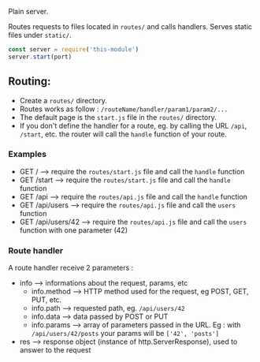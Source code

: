 Plain server.

Routes requests to files located in `routes/` and calls handlers.
Serves static files under `static/`.

```javascript
const server = require('this-module')
server.start(port)
```

## Routing:
* Create a `routes/` directory.
* Routes works as follow : `/routeName/handler/param1/param2/...`
* The default page is the `start.js` file in the `routes/` directory.
* If you don't define the handler for a route, eg. by calling the URL `/api`, `/start`, etc.
  the router will call the `handle` function of your route.

### Examples
* GET / --> require the `routes/start.js` file and call the `handle` function
* GET /start --> require the `routes/start.js` file and call the `handle` function
* GET /api --> require the `routes/api.js` file and call the `handle` function
* GET /api/users --> require the `routes/api.js` file and call the `users` function
* GET /api/users/42 --> require the `routes/api.js` file and call the `users` function with one parameter (42)

### Route handler
A route handler receive 2 parameters :
* info --> informations about the request, params, etc
  * info.method --> HTTP method used for the request, eg POST, GET, PUT, etc.
  * info.path   --> requested path, eg. `/api/users/42`
  * info.data   --> data passed by POST or PUT
  * info.params --> array of parameters passed in the URL. Eg : with `/api/users/42/posts` your params will be `['42', 'posts']`
* res  --> response object (instance of http.ServerResponse), used to answer to the request

